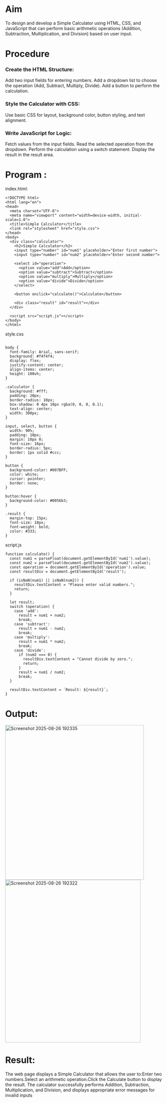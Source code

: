 # Aim
To design and develop a Simple Calculator using HTML, CSS, and JavaScript that can perform basic arithmetic operations (Addition, Subtraction, Multiplication, and Division) based on user input.

# Procedure
### Create the HTML Structure:
Add two input fields for entering numbers.
Add a dropdown list  to choose the operation (Add, Subtract, Multiply, Divide).
Add a button to perform the calculation.
### Style the Calculator with CSS:
Use basic CSS for layout, background color, button styling, and text alignment.

### Write JavaScript for Logic:

Fetch values from the input fields.
Read the selected operation from the dropdown.
Perform the calculation using a switch statement.
Display the result in the result area.
# Program :

index.html:

```
<!DOCTYPE html>
<html lang="en">
<head>
  <meta charset="UTF-8">
  <meta name="viewport" content="width=device-width, initial-scale=1.0">
  <title>Simple Calculator</title>
  <link rel="stylesheet" href="style.css">
</head>
<body>
  <div class="calculator">
    <h2>Simple Calculator</h2>
    <input type="number" id="num1" placeholder="Enter first number">
    <input type="number" id="num2" placeholder="Enter second number">

    <select id="operation">
      <option value="add">Add</option>
      <option value="subtract">Subtract</option>
      <option value="multiply">Multiply</option>
      <option value="divide">Divide</option>
    </select>

    <button onclick="calculate()">Calculate</button>

    <div class="result" id="result"></div>
  </div>

  <script src="script.js"></script>
</body>
</html>

```

style.css

```

body {
  font-family: Arial, sans-serif;
  background: #f4f4f4;
  display: flex;
  justify-content: center;
  align-items: center;
  height: 100vh;
}

.calculator {
  background: #fff;
  padding: 20px;
  border-radius: 10px;
  box-shadow: 0 4px 10px rgba(0, 0, 0, 0.1);
  text-align: center;
  width: 300px;
}

input, select, button {
  width: 90%;
  padding: 10px;
  margin: 10px 0;
  font-size: 16px;
  border-radius: 5px;
  border: 1px solid #ccc;
}

button {
  background-color: #007BFF;
  color: white;
  cursor: pointer;
  border: none;
}

button:hover {
  background-color: #0056b3;
}

.result {
  margin-top: 15px;
  font-size: 18px;
  font-weight: bold;
  color: #333;
}

```

script.js

```
function calculate() {
  const num1 = parseFloat(document.getElementById('num1').value);
  const num2 = parseFloat(document.getElementById('num2').value);
  const operation = document.getElementById('operation').value;
  const resultDiv = document.getElementById('result');

  if (isNaN(num1) || isNaN(num2)) {
    resultDiv.textContent = "Please enter valid numbers.";
    return;
  }

  let result;
  switch (operation) {
    case 'add':
      result = num1 + num2;
      break;
    case 'subtract':
      result = num1 - num2;
      break;
    case 'multiply':
      result = num1 * num2;
      break;
    case 'divide':
      if (num2 === 0) {
        resultDiv.textContent = "Cannot divide by zero.";
        return;
      }
      result = num1 / num2;
      break;
  }

  resultDiv.textContent = `Result: ${result}`;
}

```

# Output:

<img width="443" height="495" alt="Screenshot 2025-08-26 192335" src="https://github.com/user-attachments/assets/c3966566-356f-406f-ae6f-9149e3a99e05" />



<img width="433" height="521" alt="Screenshot 2025-08-26 192322" src="https://github.com/user-attachments/assets/8fc648bb-fcb0-4001-b500-8af5bee8cbe7" />



# Result:
The web page displays a Simple Calculator that allows the user to:Enter two numbers.Select an arithmetic operation.Click the Calculate button to display the result.
The calculator successfully performs Addition, Subtraction, Multiplication, and Division, and displays appropriate error messages for invalid inputs
